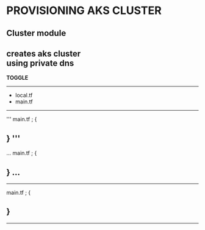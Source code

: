 PROVISIONING AKS CLUSTER 
========================


Cluster module
----------------
creates aks cluster  
using private dns
----------------

**TOGGLE**

--------------------------------

* local.tf
* main.tf



------------------------------------


'''
main.tf ;
{

}
'''
-----------------------------
...
main.tf ;
{

}
...
---------------------------------------
---
main.tf ;
{

}
---
----------------------------------
